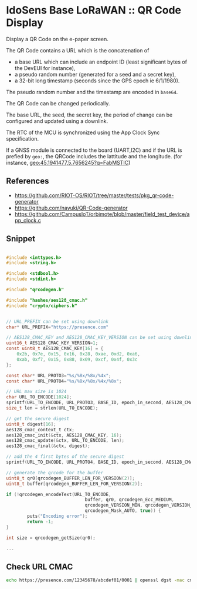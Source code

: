 # IdoSens Base LoRaWAN :: QR Code Display

Display a QR Code on the e-paper screen.

The QR Code contains a URL which is the concatenation of 
* a base URL which can include an endpoint ID (least significant bytes of the DevEUI for instance),
* a pseudo random number (generated for a seed and a secret key),
* a 32-bit long timestamp (seconds since the GPS epoch ie 6/1/1980).

The pseudo random number and the timestamp are encoded in `base64`.

The QR Code can be changed periodically.

The base URL, the seed, the secret key, the period of change can be configured and updated using a downlink.

The RTC of the MCU is synchronized using the App Clock Sync specification.

If a GNSS module is connected to the board (UART,I2C) and if the URL is prefied by `geo:`, the QRCode includes the lattitude and the longitude. 
(for instance, [geo:45.1941477,5.7656245?q=FabMSTIC](geo:45.1941477,5.7656245?q=FabMSTIC))

## References
* https://github.com/RIOT-OS/RIOT/tree/master/tests/pkg_qr-code-generator
* https://github.com/nayuki/QR-Code-generator
* https://github.com/CampusIoT/orbimote/blob/master/field_test_device/app_clock.c

## Snippet

```c

#include <inttypes.h>
#include <string.h>

#include <stdbool.h>
#include <stdint.h>

#include "qrcodegen.h"

#include "hashes/aes128_cmac.h"
#include "crypto/ciphers.h"


// URL_PREFIX can be set using downlink
char* URL_PREFIX="https://presence.com"

// AES128_CMAC_KEY and AES128_CMAC_KEY_VERSION can be set using downlink
uint16_t AES128_CMAC_KEY_VERSION=1;
const uint8_t AES128_CMAC_KEY[16] = {
    0x2b, 0x7e, 0x15, 0x16, 0x28, 0xae, 0xd2, 0xa6,
    0xab, 0xf7, 0x15, 0x88, 0x09, 0xcf, 0x4f, 0x3c
};

const char* URL_PROTO3="%s/%8x/%8x/%4x";
const char* URL_PROTO4="%s/%8x/%8x/%4x/%8x";

// URL max size is 1024
char URL_TO_ENCODE[1024];
sprintf(URL_TO_ENCODE, URL_PROTO3, BASE_ID, epoch_in_second, AES128_CMAC_KEY_VERSION);
size_t len = strlen(URL_TO_ENCODE);

// get the secure digest
uint8_t digest[16];
aes128_cmac_context_t ctx;
aes128_cmac_init(&ctx, AES128_CMAC_KEY, 16);
aes128_cmac_update(&ctx, URL_TO_ENCODE, len);
aes128_cmac_final(&ctx, digest);

// add the 4 first bytes of the secure digest
sprintf(URL_TO_ENCODE, URL_PROTO4, BASE_ID, epoch_in_second, AES128_CMAC_KEY_VERSION, *((uint32_t*)digest));

// generate the qrcode for the buffer 
uint8_t qr0[qrcodegen_BUFFER_LEN_FOR_VERSION(2)];
uint8_t buffer[qrcodegen_BUFFER_LEN_FOR_VERSION(2)];

if (!qrcodegen_encodeText(URL_TO_ENCODE,
                              buffer, qr0, qrcodegen_Ecc_MEDIUM,
                              qrcodegen_VERSION_MIN, qrcodegen_VERSION_MAX,
                              qrcodegen_Mask_AUTO, true)) {
        puts("Encoding error");
        return -1;
}

int size = qrcodegen_getSize(qr0);

...
```

## Check URL CMAC
```bash
echo https://presence.com/12345678/abcdef01/0001 | openssl dgst -mac cmac -macopt cipher:aes-128-cbc -macopt hexkey:11223344556677889900112233445566 -sha1
```
